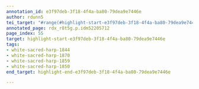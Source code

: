 ```yaml
---
annotation_id: e3f97deb-3f18-4f4a-ba80-79dea9e7446e
author: rdunn5
tei_target: "#range(#highlight-start-e3f97deb-3f18-4f4a-ba80-79dea9e7446e, #highlight-end-e3f97deb-3f18-4f4a-ba80-79dea9e7446e)"
annotated_page: rdx_r8t5g.p.idm52205712
page_index: 55
target: highlight-start-e3f97deb-3f18-4f4a-ba80-79dea9e7446e
tags:
- white-sacred-harp-1844
- white-sacred-harp-1870
- white-sacred-harp-1859
- white-sacred-harp-1850
end_target: highlight-end-e3f97deb-3f18-4f4a-ba80-79dea9e7446e

---
```


